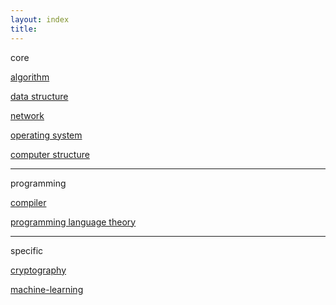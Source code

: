 ```yaml
---
layout: index
title:
---
```


<span class="category">core</span>

[algorithm](./algorithm)

[data structure](./data-structure)

[network](./network)

[operating system](./operating-system)

[computer structure](./computer-structure)

---

<span class="category">programming</span>

[compiler](./compiler)

[programming language theory](./PLT)

---

<span class="category">specific</span>

[cryptography](./cryptography)

[machine-learning](./machine-learning)
